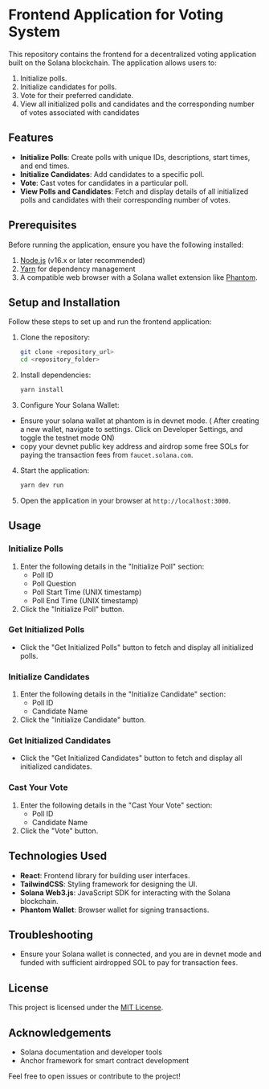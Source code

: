 # Frontend Application for Voting System

This repository contains the frontend for a decentralized voting application built on the Solana blockchain. The application allows users to:

1. Initialize polls.
2. Initialize candidates for polls.
3. Vote for their preferred candidate.
4. View all initialized polls and candidates and the corresponding number of votes associated with candidates

## Features

- **Initialize Polls**: Create polls with unique IDs, descriptions, start times, and end times.
- **Initialize Candidates**: Add candidates to a specific poll.
- **Vote**: Cast votes for candidates in a particular poll.
- **View Polls and Candidates**: Fetch and display details of all initialized polls and candidates with their corresponding number of votes.

## Prerequisites

Before running the application, ensure you have the following installed:

1. [Node.js](https://nodejs.org/) (v16.x or later recommended)
2. [Yarn](https://yarnpkg.com/) for dependency management
3. A compatible web browser with a Solana wallet extension like [Phantom](https://phantom.app/).

## Setup and Installation

Follow these steps to set up and run the frontend application:

1. Clone the repository:

   ```bash
   git clone <repository_url>
   cd <repository_folder>
   ```

2. Install dependencies:

   ```bash
   yarn install
   ```

3. Configure Your Solana Wallet:
  - Ensure your solana wallet at phantom is in devnet mode. ( After creating a new wallet, navigate to settings. Click on Developer Settings, and toggle the testnet mode ON)
  - copy your devnet public key address and airdrop some free SOLs for paying the transaction fees from `faucet.solana.com`.


4. Start the application:

   ```bash
   yarn dev run
   ```

5. Open the application in your browser at `http://localhost:3000`.

## Usage

### Initialize Polls
1. Enter the following details in the "Initialize Poll" section:
   - Poll ID
   - Poll Question
   - Poll Start Time (UNIX timestamp)
   - Poll End Time (UNIX timestamp)
2. Click the "Initialize Poll" button.

### Get Initialized Polls
- Click the "Get Initialized Polls" button to fetch and display all initialized polls.

### Initialize Candidates
1. Enter the following details in the "Initialize Candidate" section:
   - Poll ID
   - Candidate Name
2. Click the "Initialize Candidate" button.

### Get Initialized Candidates
- Click the "Get Initialized Candidates" button to fetch and display all initialized candidates.

### Cast Your Vote
1. Enter the following details in the "Cast Your Vote" section:
   - Poll ID
   - Candidate Name
2. Click the "Vote" button.


## Technologies Used

- **React**: Frontend library for building user interfaces.
- **TailwindCSS**: Styling framework for designing the UI.
- **Solana Web3.js**: JavaScript SDK for interacting with the Solana blockchain.
- **Phantom Wallet**: Browser wallet for signing transactions.

## Troubleshooting

- Ensure your Solana wallet is connected, and you are in devnet mode and funded with sufficient airdropped SOL to pay for transaction fees.

## License

This project is licensed under the [MIT License](LICENSE).

## Acknowledgements

- Solana documentation and developer tools
- Anchor framework for smart contract development

Feel free to open issues or contribute to the project!

